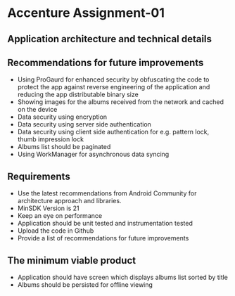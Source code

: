 # Accenture Assignment-01

## Application architecture and technical details

## Recommendations for future improvements
- Using ProGaurd for enhanced security by obfuscating the code to protect the app against reverse engineering of the application and reducing the app distributable binary size
- Showing images for the albums received from the network and cached on the device
- Data security using encryption
- Data security using server side authentication
- Data security using client side authentication for e.g. pattern lock, thumb impression lock
- Albums list should be paginated
- Using WorkManager for asynchronous data syncing

## Requirements
- Use the latest recommendations from Android Community for
architecture approach and libraries.
- MinSDK Version is 21
- Keep an eye on performance
- Application should be unit tested and instrumentation tested
- Upload the code in Github
- Provide a list of recommendations for future improvements

## The minimum viable product
- Application should have screen which displays albums list sorted by
title
- Albums should be persisted for offline viewing